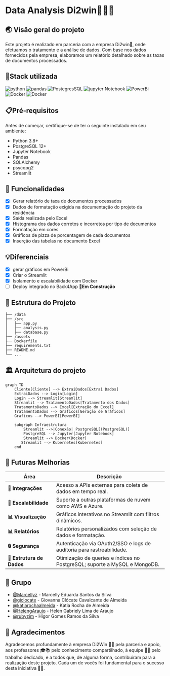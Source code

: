 # Data Analysis Di2win🤩🌟🩷

## 🌏 Visão geral do projeto
Este projeto é realizado em parceria com a empresa Di2win🩷, onde efetuamos o tratamento e a análise de dados. Com base nos dados fornecidos pela empresa, elaboramos um relatório detalhado sobre as taxas de documentos processados.

## 📍Stack utilizada

<div> 
  <img align="inline_block" alt="python" src="https://img.shields.io/badge/Python-3776AB?style=for-the-badge&logo=python&logoColor=white"/>
  <img align="inline_block" alt="pandas" src="https://img.shields.io/badge/pandas-%23150458.svg?style=for-the-badge&logo=pandas&logoColor=white"/>
  <img align="inline_block" alt="PostegresSQL" src="https://img.shields.io/badge/PostgreSQL-316192?style=for-the-badge&logo=postgresql&logoColor=white"/>
  <img align="inline_block" alt="jupyter Notebook" src="https://img.shields.io/badge/jupyter-%23FA0F00.svg?style=for-the-badge&logo=jupyter&logoColor=white"/>
  <img align="inline_block" alt="PowerBi" src="https://img.shields.io/badge/power_bi-F2C811?style=for-the-badge&logo=powerbi&logoColor=black"/> 
  <img align="inline_block" alt="Docker" src="https://img.shields.io/badge/docker-%230db7ed.svg?style=for-the-badge&logo=docker&logoColor=white"/> 
  <img align="inline_block" alt="Docker" src="https://img.shields.io/badge/Streamlit-%23FE4B4B.svg?style=for-the-badge&logo=streamlit&logoColor=white"/> 
</div>

## 📋Pré-requisitos

Antes de começar, certifique-se de ter o seguinte instalado em seu ambiente:

- Python 3.8+
- PostgreSQL 12+
- Jupyter Notebook
- Pandas
- SQLAlchemy 
- psycopg2
- Streamlit
  
## 🧾 Funcionalidades 

- [x] Gerar relatório de taxa de documentos processados
- [x] Dados de formatação exigida na documentação do projeto da residência
- [X] Saída realizada pelo Excel 
- [X] Histograma dos dados corretos e incorretos por tipo de documentos
- [X] Formatação em cores
- [X] Gráficos de pizza de porcentagem de cada documentos
- [X] Inserção das tabelas no documento Excel
 
## 💡Diferenciais
- [X] gerar gráficos em PowerBi
- [X] Criar o Streamlit
- [X] Isolamento e escalabilidade com Docker
- [ ] Deploy integrado no Back4App **🚧Em Construção**

## 📂 Estrutura do Projeto

```
├── /data                
├── /src                  
│   ├── app.py            
│   ├── analysis.py      
│   ├── database.py       
├── /assets              
├── Dockerfile         
├── requirements.txt      
├── README.md            
└── ...
````

## 🏛️ Arquitetura do projeto
```mermaid
graph TD
    Cliente[Cliente] --> ExtraiDados[Extrai Dados]
    ExtraiDados --> Login[Login]
    Login --> Streamlit[Streamlit]
    Streamlit --> TratamentoDados[Tratamento dos Dados]
    TratamentoDados --> Excel[Extração do Excel]
    TratamentoDados --> Graficos[Geração de Gráficos]
    Graficos --> PowerBI[PowerBI]

    subgraph Infraestrutura
        Streamlit -->|Conexão| PostgreSQL[(PostgreSQL)]
        PostgreSQL --> Jupyter[Jupyter Notebook]
        Streamlit --> Docker(Docker)
       Streamlit --> Kubernetes[Kubernetes]
    end

````

## 🔮 Futuras Melhorias

| **Área**             | **Descrição**                                                                 |
|----------------------|------------------------------------------------------------------------------|
| **🔗 Integrações**   | Acesso a APIs externas para coleta de dados em tempo real.                   |
| **🚀 Escalabilidade**| Suporte a outras plataformas de nuvem como AWS e Azure.                     |
| **📊 Visualização**  | Gráficos interativos no Streamlit com filtros dinâmicos.                     |
| **📊 Relatórios**    | Relatórios personalizados com seleção de dados e formatação.                 |
| **🔒 Segurança**     | Autenticação via OAuth2/SSO e logs de auditoria para rastreabilidade.         |
| **📂 Estrutura de Dados** | Otimização de queries e índices no PostgreSQL; suporte a MySQL e MongoDB. |


## 👥 Grupo

- [@Marcellyz](https://github.com/Marcellyz) - Marcelly Eduarda Santos da Silva
- [@giclocate](https://github.com/giclocate) - Giovanna Clócate Cavalcante de Almeida
- [@katiarochaalmeida](https://github.com/katiarochaalmeida) - Katia Rocha de Almeida
- [@HelengAraujo](https://github.com/HelengAraujo) - Helen Gabriely Lima de Araujo
- [@rubyzim](https://github.com/rubyzim) - Higor Gomes Ramos da Silva

## 🙏 Agradecimentos 
Agradecemos profundamente à empresa Di2Win 🏢🩷 pela parceria e apoio, aos professores 🎓📚 pelo conhecimento compartilhado, à equipe 👥🤝 pelo trabalho dedicado, e a todos que, de alguma forma, contribuíram para a realização deste projeto. Cada um de vocês foi fundamental para o sucesso desta iniciativa 💖✨.
